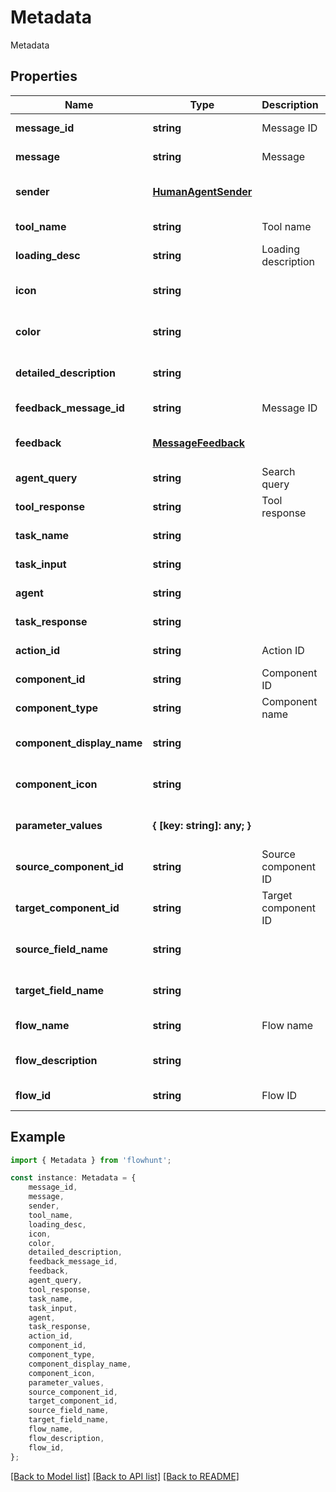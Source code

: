# Metadata

Metadata

## Properties

Name | Type | Description | Notes
------------ | ------------- | ------------- | -------------
**message_id** | **string** | Message ID | [default to undefined]
**message** | **string** | Message | [default to undefined]
**sender** | [**HumanAgentSender**](HumanAgentSender.md) |  | [optional] [default to undefined]
**tool_name** | **string** | Tool name | [default to undefined]
**loading_desc** | **string** | Loading description | [default to undefined]
**icon** | **string** |  | [optional] [default to undefined]
**color** | **string** |  | [optional] [default to undefined]
**detailed_description** | **string** |  | [optional] [default to undefined]
**feedback_message_id** | **string** | Message ID | [default to undefined]
**feedback** | [**MessageFeedback**](MessageFeedback.md) |  | [optional] [default to undefined]
**agent_query** | **string** | Search query | [default to undefined]
**tool_response** | **string** | Tool response | [default to undefined]
**task_name** | **string** |  | [default to undefined]
**task_input** | **string** |  | [default to undefined]
**agent** | **string** |  | [default to undefined]
**task_response** | **string** |  | [default to undefined]
**action_id** | **string** | Action ID | [default to undefined]
**component_id** | **string** | Component ID | [default to undefined]
**component_type** | **string** | Component name | [default to undefined]
**component_display_name** | **string** |  | [optional] [default to undefined]
**component_icon** | **string** |  | [optional] [default to undefined]
**parameter_values** | **{ [key: string]: any; }** |  | [optional] [default to undefined]
**source_component_id** | **string** | Source component ID | [default to undefined]
**target_component_id** | **string** | Target component ID | [default to undefined]
**source_field_name** | **string** |  | [optional] [default to undefined]
**target_field_name** | **string** |  | [optional] [default to undefined]
**flow_name** | **string** | Flow name | [default to undefined]
**flow_description** | **string** |  | [optional] [default to undefined]
**flow_id** | **string** | Flow ID | [default to undefined]

## Example

```typescript
import { Metadata } from 'flowhunt';

const instance: Metadata = {
    message_id,
    message,
    sender,
    tool_name,
    loading_desc,
    icon,
    color,
    detailed_description,
    feedback_message_id,
    feedback,
    agent_query,
    tool_response,
    task_name,
    task_input,
    agent,
    task_response,
    action_id,
    component_id,
    component_type,
    component_display_name,
    component_icon,
    parameter_values,
    source_component_id,
    target_component_id,
    source_field_name,
    target_field_name,
    flow_name,
    flow_description,
    flow_id,
};
```

[[Back to Model list]](../README.md#documentation-for-models) [[Back to API list]](../README.md#documentation-for-api-endpoints) [[Back to README]](../README.md)
